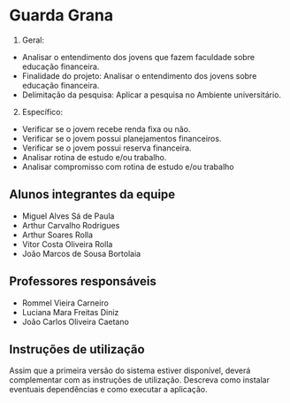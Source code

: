 # Guarda Grana 

1) Geral:  
*	Analisar o entendimento dos jovens que fazem faculdade sobre educação financeira.
*	Finalidade do projeto: Analisar o entendimento dos jovens sobre educação financeira.
*	Delimitação da pesquisa: Aplicar a pesquisa no Ambiente universitário. 
2) Específico:
*	 Verificar se o jovem recebe renda fixa ou não.
*	 Verificar se o jovem possui planejamentos financeiros.
*	 Verificar se o jovem possui reserva financeira.
*	 Analisar rotina de estudo e/ou trabalho.
*  Analisar compromisso com rotina de estudo e/ou trabalho


## Alunos integrantes da equipe

* Miguel Alves Sá de Paula
* Arthur Carvalho Rodrigues
* Arthur Soares Rolla
* Vitor Costa Oliveira Rolla
* João Marcos de Sousa Bortolaia

## Professores responsáveis

* Rommel Vieira Carneiro
* Luciana Mara Freitas Diniz
* João Carlos Oliveira Caetano

## Instruções de utilização

Assim que a primeira versão do sistema estiver disponível, deverá complementar com as instruções de utilização. Descreva como instalar eventuais dependências e como executar a aplicação.
